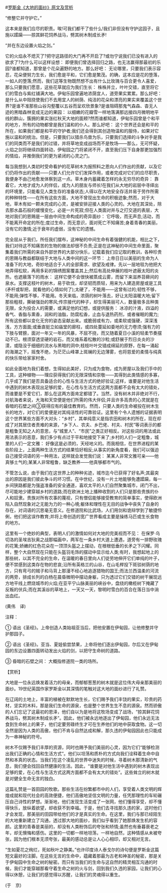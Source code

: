 #[罗斯金《大地的面纱》原文及赏析](https://www.vrrw.net/wx/12254.html)

“修整它并守护它。”

这本来是我们应尽的职责。唉!可我们都干了些什么!我们非但没有守护这园子，且施以蹂躏——掠其鲜花饲养战马，劈其树木制成长矛!

“并在东边设置火焰之剑。”

它的火焰永不熄灭了?把守这路径的大门再不开启了?或勿宁说我们已没有进入的欲求了?为什么可以这样设想： 即便我们曾选择回归之路，也无法赢得那最初的乐园?谁都知道，那曾是个花朵遍野的地方。那么好吧： 无论哪里，只要我们表示容忍，花朵便努力生长，我们愈是平和，它们愈是繁茂。的确，这本应是花的堕落，一如人的堕落;然而，我们这等生物既然想不出有什么比玫瑰与百合更令人喜爱，那么只要我们愿意，这些花草就应为我们生长： 株株并立，叶叶交错，直至将它们的雪白与紫红铺满大地。伊甸乐园曾遍地浓荫宜人，道旁果实累累。那么好吧： 是什么从中阻挠使我们不去用宜人的树荫、纯洁的花朵和漂亮的果实来覆盖这个世界?是谁不准那些山谷沟壑覆以五谷而呈欢欣景象?是谁阻碍那鬼气森森、杳无人迹的黑暗森林变成无边的果园： 以细嫩的花瓣雪一样地落满那远接四月微明地平线的群山，簇拥的果实涨红秋天大地的面颊?然而谁都知道，伊甸乐园曾是个和平的地方，所有的动物都曾是我们温和的仆人。那么好吧： 这个世界还会是和平的所在，如果我们都是和平的守护者;我们还会得到其创造物温和的服侍，如果对它施以温和的统治。但是，只要我们以猎杀鸟兽为乐，只要我们选择的斗争对手是我们的同类而不是我们的过错，并将草地变成战场而不是牧场——那么，无可怀疑，火焰之剑将继续四面转动，伊甸园之门将紧闭不开，直至我们压下自身那更加强烈的情焰，并推倒我们的更为紧闭的心灵之门。



每当我想到人类初时受命看护的花草树木为报照料之恩向人们作出的贡献，以及它们仍将作出的贡献——只要人们允许它们发挥作用，或者完成对它们的应尽职责，我便身不由己地愈发体察到这一点。草木身内蓄藏着怎样的永无穷尽的奇异： 靠着它，大地才成为人的伴侣，成为人的朋友与师长!在我们从大地的岩层中寻绎出的环境里，只能看见人类生存的准备状态;人得以在大地安全存活并易于劳作所需的种种特性——在所有这些方面，大地不曾现出生命的积极迹象;然而，对于大地，草木有如一颗未完成的心灵，是被安排迎接人类的心灵的。大地在其深处，除去那水晶石般的缓慢变化，必是一片死寂;但在人类面对并与之打交道的表层，大地对我们的恩赐是一层由中间生命构成的奇异面纱： 它呼吸，而无声息;活动，而不能离开命定的所在;度过生命，而无意识，面对死亡不知痛苦;身着青春的美丽，没有它的激情;近于衰年的虚弱，没有它的遗憾。

完全屈从于我们，所任我们摆布，这神秘的中间生命有着强健的机能，相比之下，我们对待这不知痛苦的生物的做法却很不负责;正是在这神秘的中间生命里面，聚集着我们所需的来自外部世界的大部分快乐，记载着我们应记取的教训，各种珍贵的恩赐与教益都联结于大地与人类中间的这一环节： 上帝日日以美丽的生命为人准备下的大地，奇妙地适合于人的全部需求、欲望及戒律。先以一层地毯为他把大地弄得松软，再用多彩的锦绣图案覆盖其上;然后有高处伸展的枝叶遮蔽太阳的炎热，也遮蔽落下的雨水： 这样它便不会很快被蒸成云雾，而留下来滋养苔藓间的泉水。支撑这枝叶的树木，易于砍伐，却坚韧而质轻，用来为人建造房屋或是工具(矛杆或犁把，就看他的心情如何了);太硬了，不能用——这曾有过的;韧性不够，不能用;弹性不够，不能用。冬天来临，浓荫的树叶落去，好让太阳温暖大地;留下那些粗枝，撕破强劲的寒风;传宗接代的种子，却生得美丽可人，数量极多且种类无限，全为投合人的需要，或满足他的幻想，或提供服务： 冰凉的汁液，四溢的香气、香脂与熏香，润和的油脂，防腐松香，止血与退热药剂，或者催眠的魔力;所有这些都以变化无穷的姿态呈献出来。或脆弱或有力，或柔软或强硬，深深浅浅，方方面面;或垂直挺立如庙堂的廊柱，或四处蔓延如委地的无力卷须;强有力的下肢与臂膀，面对一年又一年的风暴，不屈不挠，而又随着夏日小溪的轻柔节奏摆动不已。根须穿透坚硬的岩石，而又维系着松散的沙粒;或舒展于烈日炎炎的沙漠，或隐没于细细的流水与黑暗的洞中;枝枝叶叶交错成绵延的原野，在每一涌起的海潮之下，摇曳不绝，为茫茫山峰罩上斑斓的无边薄雾，也将慈爱的柔情与纯真的快乐带给家家村舍。

如此全面地为我们着想，生得如此美好，只为成为食物，成为房屋以及我们手中的工具，这种植物——理应获得我们的无限深情和崇敬——其得到此类情感的多寡，几乎成了我们是否具备适合的心性与生活方式的绝好验证;这样，谁要是对他生活中遇到的树木表现出足够的爱，在心性与生活方式这两方面都不会有太大的错处，而谁要是不爱它们，那么在这两方面肯定都错了。当然，没有树木并非绝对不行，对航海者来说，大海和天空便是他们所需的伟大伴侣;并且许多高贵的心灵就是在昏暗的石壁之间③获得应有的最佳教育的。然而，只要人类的生命被投在树木生长的地方，对它们的爱便是对其纯洁性的可靠验证。这里有个令人遗憾的证据表明这个世界某些方面不大对头：“乡村”，其单纯意义是指农田和树木的所在，现在却成了对其居住者责难的来源，“乡下人、农夫、乡巴佬、村夫、村民”等词表示的都是粗鲁无知之人的意思，与“城里人”、“市民”之类正好相反。对这些词的用法或此用法表示的恶意，我们多少有点过于平和地接受下来了;乡村的人们一定粗鲁，城里的人们一定文雅： 好像这是必须的，天经地义的。而我相信，在世界进程的某些阶段上，上面两种生活方式的结果恰好相反;从事实的新角度看，我们可以强迫自己接受词语的另一种用法，这样就会发觉我们说： 某某人非常文雅可亲——他真够土气的;某某人非常粗鲁，缺乏教养——他真够都市气的。

不管怎么说，由于我们在这世界上的种种劣迹，城市迄今已获得了好名声;其最突出的原因是我们彼此争斗的坏习惯。在中世纪，没有一片土地能够免遭蹂躏，每一乡间狭路都是为强盗准备的安全通道，喜欢太平的人们自然聚集城市，闭门不出，尽可能地少建穿越乡村的道路;而在欧洲土地上播种收割的人们只是那些贵族的仆人和奴隶。贵族对所有农事的蔑视，只有僧侣能够接受教育的简单事实，使得欧洲陷入自然现象对之无能为力的一种心境;躯体和理性在无目的战争中丧失了自身的存在，对词语的沉思毫无意义。在修道院和比武场，人们用剑和诡辩学到了敏捷伶俐，他们把这误作教育;并将上帝创造的宽广世界看成主要是操练马匹或生长食物的地方。

这里有一个绝妙的典型，表明人们的激情如何对大地的完美视而不见： 在保罗·乌切洛的圣埃吉狄奥之战那幅画中，两军在一条乡村大道上遭遇，道旁有一排野玫瑰的花篱;娇嫩的红色花朵在一顶顶头盔之上摆动，在根根低垂的长矛之下闪耀。同样，整个大自然现在只能在头盔羽毛饰的摆动中显示给人类;有时，我想起地上的那些树，以其不完全的生命，在温暖的春日里向人们徒劳地伸开它们单纯的叶子，便不禁感到这类存在物的悲哀;沿所有英格兰的山谷，在山毛榉投下斑驳树荫的地方，只有弯弓的贼子和马背上那漫不经心地追逐猎物的国王;而法兰西温柔的河流的两旁，排成长列的白杨在晨昏微明中摆动身躯，只为透过它们交错的树干展现远方地平线上燃烧城市的火焰;在亚平宁山脉美丽的峡谷中，盘绕的橄榄树下掩藏了反叛的伏兵;而在其溪谷的草地上，一天又一天，黎明时雪白的百合在落日当中淌出血红。

(黄伟　译)

注释：

① 语出《圣经》。上帝创造人类始祖亚当后，把他安置在伊甸园，让他修整并守护那园子。

② 语出《圣经》。亚当、夏娃偷尝禁果，上帝将他们逐出伊甸园，尔后又在伊甸园的东边设置四面转动发出火焰的剑，以把守生命树的道路。

③ 昏暗的石壁之间： 大概指修道院一类的场所。

【赏析】

大地是一位永远焕发着活力的母亲，而郁郁葱葱的树木就是这位伟大母亲那美丽的面纱。19世纪英国作家罗斯金以其深情的笔触对这大地的面纱进行了礼赞。

在辽阔的土地上，丰富的植被在默默地生长，它们赐予我们丰饶的果实，珍贵的药材，坚实的木料，那是我们生命的源泉，也是整个世界生生不息的源泉。然而骄傲的人们忘记了这最初的恩泽，他们自以为是地将这牧场变成了战场，“掠其鲜花饲养战马，劈其树木制成长矛”。因此，他们被永远地逐出了伊甸园，他们永远无法食到生命树上的果子，他们定要劳碌终生才可在生养他们的地中获取食物。这一切全然是因为人类的高傲，他们不肯与自然达成和解，那久违的伊甸园因此也只能成为一串神秘的符号。

树木不仅赐予我们丰厚的资源，同时也赐予我们美丽的心灵，因为它们“能够检测出我们正确的心情和生活方式”。他们以坦荡和质朴的方式向我们诠释着生命中自然和本真的状态。当我们在这个凌乱的世界中迷失的时候，寻着树木那清新的气息，我们便会找回自然健康的生活。因此，“谁要是对他生活中遇到的树木表现出足够的爱，在心性与生活方式这两方面都不会有太大的错处”。这些耸立的树木就是对健全生命无言的独白。

这篇礼赞是一首田园的牧歌。那些生活在纷繁都市中的人们，享受着人类文明的辉煌成就和现代社会的高效便捷，他们高傲地坚信文明的力量，任凭那理性的车轮碾压自己诗性的梦想。渐渐地，他们发现生活变成了一张网，他们懂得享受，却不懂得快乐，放纵着欲望，却收获不到幸福。于是，他们去寻找那久违的家，这时他们才会发现，那美丽的田园带给他们的才是真实的生命。在这里，我们与那已经陌生的大地重新建立了沟通，透过那大地的面纱，我们似乎看到了她那焕发生机的容颜。这里的青春是美丽的，却没有人类粉饰后的夸张和矫情;虽然也有垂暮衰老之年，却无懊悔和感伤。这里的一切都一样地坦荡，一样地自然，这种情感从未被夸张，因为他们根本无须夸张，最美的感动总是让人心心相印，却又相对无言。

“生如夏花之绚烂，死如秋叶之静美。”也许印度诗人泰戈尔的诗句便是罗斯金这篇短文最好的注脚。在这些无言的生命中，蕴藏着那最为古老和神圣的秘密，那是关于伊甸园中生命之树的秘密。而只有当我们的生命与这自然的精灵相互沟通的时候，我们才能穿越那看守着生命之树的火与剑，回到我们久违的家园，让我们的心得以休憩，让我们的感觉得以苏醒，让我们的灵魂得以重生。

(于　京)

